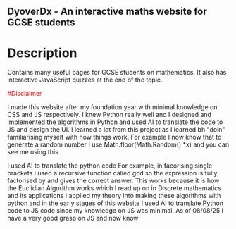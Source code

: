 ## DyoverDx - An interactive maths website for GCSE students

# Description

Contains many useful pages for GCSE students on mathematics. It also has interactive JavaScript quizzes at the end of the topic. 



<p style ="color:red;">#Disclaimer</p>
I made this website after my foundation year with minimal knowledge on CSS and JS respectively. I knew Python really well and I designed and implemented the algorithms in Python and used AI to translate the code to JS and design the UI. I learned
a lot from this project as I learned bh "doin" familiarising myself with how things work. For example I now know that to generate a random number I use Math.floor(Math.Random() *x) and you can see me using this 


I used AI to translate the python code 
For example, in <link href="https://github.com/KallamSamad/DyoverDx/blob/main/Assets/js/quiz4.1.js">facorising single brackets</link> I used a recursive function 
called gcd so the expression is fully factorised by and gives the correct answer. This works because it is how the Euclidian Algorithm works which I read up on in <link href="https://mrce.in/ebooks/Maths-Discrete%20Mathematics%20&%20its%20Applications%208th%20Ed.pdf">Discrete mathematics and its applications</link>
I applied my theory into making these algorithms with python and in the early stages of this website I used AI to translate Python code to JS code since my knowledge on JS was minimal. As of 08/08/25 I have a very good grasp on JS and now know
